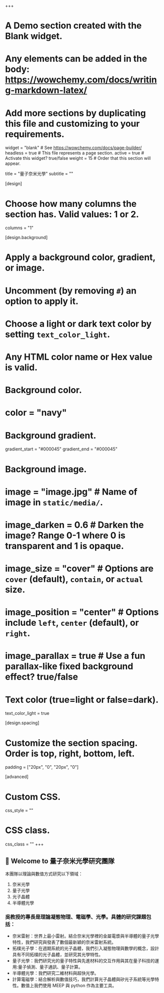 +++
# A Demo section created with the Blank widget.
# Any elements can be added in the body: https://wowchemy.com/docs/writing-markdown-latex/
# Add more sections by duplicating this file and customizing to your requirements.

widget = "blank"  # See https://wowchemy.com/docs/page-builder/
headless = true  # This file represents a page section.
active = true  # Activate this widget? true/false
weight = 15  # Order that this section will appear.

title = "量子奈米光學"
subtitle = ""

[design]
  # Choose how many columns the section has. Valid values: 1 or 2.
  columns = "1"

[design.background]
  # Apply a background color, gradient, or image.
  #   Uncomment (by removing `#`) an option to apply it.
  #   Choose a light or dark text color by setting `text_color_light`.
  #   Any HTML color name or Hex value is valid.

  # Background color.
  # color = "navy"
  
  # Background gradient.
  gradient_start = "#000045"
  gradient_end = "#000045"
  
  # Background image.
  # image = "image.jpg"  # Name of image in `static/media/`.
  # image_darken = 0.6  # Darken the image? Range 0-1 where 0 is transparent and 1 is opaque.
  # image_size = "cover"  #  Options are `cover` (default), `contain`, or `actual` size.
  # image_position = "center"  # Options include `left`, `center` (default), or `right`.
  # image_parallax = true  # Use a fun parallax-like fixed background effect? true/false
  
  # Text color (true=light or false=dark).
  text_color_light = true

[design.spacing]
  # Customize the section spacing. Order is top, right, bottom, left.
  padding = ["20px", "0", "20px", "0"]

[advanced]
 # Custom CSS. 
 css_style = ""
 
 # CSS class.
 css_class = ""
+++

## 👋 Welcome to 量子奈米光學研究團隊

本團隊以理論與數值方式研究以下領域：
1. 奈米光學
2. 量子光學
3. 光子晶體
4. 半導體光學

### 吳教授的專長是理論凝態物理、電磁學、光學。具體的研究課題包括：

- 奈米雷射：世界上最小雷射。結合奈米光學裡的金屬電漿與半導體的量子光學特性，我們研究與發表了數個最新穎的奈米雷射系統。
- 拓樸光子學：在週期系統的光子晶體，我們引入凝態物理與數學的概念，設計具有不同拓樸的光子晶體，並研究其光學特性。
- 量子光學：我們研究光的量子特性與先進材料的交互作用與其在量子科技的運用:量子偵測、量子通訊、量子計算。
- 半導體光學：我們研究二維材料與超快光學。
- 計算電磁學：結合解析與數值技巧，我們計算光子晶體與矽光子系統等光學特性。數值上我們使用 MEEP 與 python 作為主要工具。 

